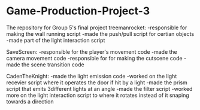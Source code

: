 # Game-Production-Project-3
The repository for Group 5's final project
treemanrocket: 
-responsible for making the wall running script 
-made the push/pull script for certian objects 
-made part of the light interaction script

SaveScreen: 
-responsible for the player's movement code 
-made the camera movement code 
-responsible for for making the cutscene code -made the scene transition code

CadenTheKnight: 
-made the light emission code 
-worked on the light recevier script where it operates the door if hit by a light 
-made the prism script that emits 3different lights at an angle -made the filter script 
-worked more on the light interaction script to where it rotates instead of it snaping towards a direction
